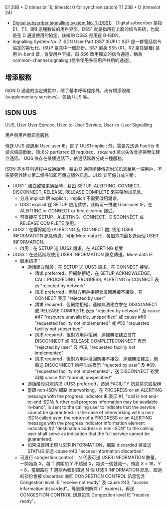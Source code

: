 E1 30B + D (timeslot 16, timeslot 0 for synchronization)
T1 23B + D (timeslot 24)

* [Digital subscriber signalling system No. 1 (DSS1)](https://en.wikipedia.org/wiki/Digital_Subscriber_System_No._1)：Digital subscriber 是指 E1、T1、BRI 這種數位的用戶界面，DSS1 就是指用在上面的信令系統，也就是在 D 通道使用的協定。後繼的 DSS2 是用在 B-ISDN。
* Signalling System No. 7 ISDN User Part (SS7 ISUP)：SS7 是一群電話信令協定的第七代，ISUP 是其中一個部份。SS7 前身 SS5 (R1、R2 是其變種) 是用 in-band 音，會受用戶干擾。自 SS6 改用獨立的信令通道，稱為 common-channel signaling (信令使用多個用戶共用的通道)。

## 增添服務
ISDN D 通道的協定規範中，除了基本呼叫程序外，尚有增添服務 (supplementary services)，包括 UUS 等。

## ISDN UUS
UUS, User User Service, User-to-User Service, User-to-User Signalling

用戶與用戶間訊息服務

傳送 UUS 資訊用 User-user IE。除了 UUS1 implicit 外，需要先透過 Facility IE 請求協調啟動，請求分 perferred 跟 required，required 請求失敗會連帶無法建立通話。
UUS 依存在某個通話下，依通話階段分成三種服務，

ISDN 基本呼叫過程中或通話時，藉由 D 通道順便傳送附加訊息至另一端用戶，不需要另外建立第二個呼叫即可傳送額外訊息。UUS 又可係分成三類：
* UUS1：建立或結束通話時，藉由  SETUP, ALERTING, CONNECT, DISCONNECT, RELEASE, RELEASE COMPLETE 來夾帶附加訊息。
	* 分成 implicit 跟 explicit，implicit 不需要啟用請求。
	* USS1 explicit 在 SETUP 啟用請求，此時可一併送 User-user IE。在 ALERTING or CONNECT or first clearing 接受。
	* 可直接在 SETUP、ALERTING、CONNECT、DISCONNECT 或 RELEASE COMPLETE 使用。
* UUS2：在響鈴期間 (ALERTING 及 CONNECT 間) 使用 USER INFORMATION 訊息傳送，可用 More data IE，每個方向最多送兩個 USER INFORMATION。
	* 啟用：在 SETUP 送 UUS2 請求，在 ALERTING 接受
* UUS3：在通話階段使用 USER INFORMATION 訊息傳送。More data IE
	* 啟用請求：
		* 通話建立階段：在 SETUP 送 UUS3 請求，在 CONNECT 接受。
			* 請求 preferred，但網路拒絕，在 SETUP ACKNOWLEDGE, CALL PROCEEDING, PROGRESS, ALERTING or CONNECT 表示 "rejected by network"
			* 請求 preferred，但對方用戶拒絕會沒回應接不接受，在 CONNECT 表示 "rejected by user"
			* 請求 required，但網路拒絕，連線無法建立會在 DISCONNECT 或 RELEASE COMPLETE 表示 "rejected by network" 及 cause #47 "resource unavailable, unspecified" 或 cause #69 "requested facility not implemented" 或 #50 "requested facility not
subscribed"
			* 請求 required，但對方用戶拒絕，連線無法建立會在 DISCONNECT 或 RELEASE COMPLETECONNECT 表示 "rejected by user" 及 #69, "requested facility not implemented"
			* 請求 required，但對方用戶沒回應接不接受，連線無法建立，網路送 DISCONNECT 給呼叫端表示 "rejected by user" 及 #69, "requested facility not implemented"，送 DISCONNECT 給受叫端 cause #31 "normal, unspecified"
		* 通話階段只能請求 UUS3 preferred，透過 FACILITY 訊息請求或拒絕
		* 當跟 non-ISDN 網路 interworking，在 PROGRESS or an ALERTING message with the progress indicator IE 表示 #1, "call is not end-to-end ISDN; further call progress information may be available in-band", is sent to the calling user to indicate that the service cannot be guaranteed.  In the case of interworking with a non-ISDN called user, the return of a PROGRESS or an ALERTING message with the progress indicator information element indicating #2 "destination address is non-ISDN" to the calling user shall serve as indication that the full service cannot be guaranteed.
		* 如果沒啟用出現 USER INFORMATION，網路 discarded 掉並送 STATUS 訊息 cause #43 "access information discarded"
	* 可進行 congestion control： N 代表可送 USER INFORMATION 數量，一開始為 X，每 T 週期加 Y 不超過 X，每送一個就減一。預設 X = 16，Y = 8。當網路在 T 週期內收到超過 N 個 USER INFORMATION 訊息，超過的部份會被 discarded 並回 CONGESTION CONTROL 訊息包含 Congestion level IE "receive not ready" 及 cause #43, "access information discarded"。等到限制解除 (T expires)，再送 CONGESTION CONTROL 訊息包含 Congestion level IE "receive ready"。
